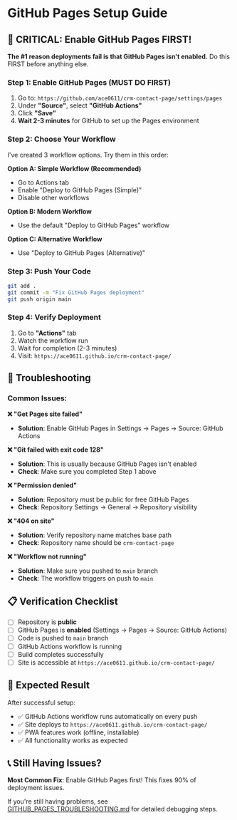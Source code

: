 # GitHub Pages Setup Guide

## 🚨 CRITICAL: Enable GitHub Pages FIRST!

**The #1 reason deployments fail is that GitHub Pages isn't enabled.** Do this FIRST before anything else.

### Step 1: Enable GitHub Pages (MUST DO FIRST)

1. Go to: `https://github.com/ace0611/crm-contact-page/settings/pages`
2. Under **"Source"**, select **"GitHub Actions"**
3. Click **"Save"**
4. **Wait 2-3 minutes** for GitHub to set up the Pages environment

### Step 2: Choose Your Workflow

I've created 3 workflow options. Try them in this order:

**Option A: Simple Workflow (Recommended)**

- Go to Actions tab
- Enable "Deploy to GitHub Pages (Simple)"
- Disable other workflows

**Option B: Modern Workflow**

- Use the default "Deploy to GitHub Pages" workflow

**Option C: Alternative Workflow**

- Use "Deploy to GitHub Pages (Alternative)"

### Step 3: Push Your Code

```bash
git add .
git commit -m "Fix GitHub Pages deployment"
git push origin main
```

### Step 4: Verify Deployment

1. Go to **"Actions"** tab
2. Watch the workflow run
3. Wait for completion (2-3 minutes)
4. Visit: `https://ace0611.github.io/crm-contact-page/`

## 🔧 Troubleshooting

### Common Issues:

**❌ "Get Pages site failed"**

- **Solution**: Enable GitHub Pages in Settings → Pages → Source: GitHub Actions

**❌ "Git failed with exit code 128"**

- **Solution**: This is usually because GitHub Pages isn't enabled
- **Check**: Make sure you completed Step 1 above

**❌ "Permission denied"**

- **Solution**: Repository must be public for free GitHub Pages
- **Check**: Repository Settings → General → Repository visibility

**❌ "404 on site"**

- **Solution**: Verify repository name matches base path
- **Check**: Repository name should be `crm-contact-page`

**❌ "Workflow not running"**

- **Solution**: Make sure you pushed to `main` branch
- **Check**: The workflow triggers on push to `main`

## 📋 Verification Checklist

- [ ] Repository is **public**
- [ ] GitHub Pages is **enabled** (Settings → Pages → Source: GitHub Actions)
- [ ] Code is pushed to `main` branch
- [ ] GitHub Actions workflow is running
- [ ] Build completes successfully
- [ ] Site is accessible at `https://ace0611.github.io/crm-contact-page/`

## 🎯 Expected Result

After successful setup:

- ✅ GitHub Actions workflow runs automatically on every push
- ✅ Site deploys to `https://ace0611.github.io/crm-contact-page/`
- ✅ PWA features work (offline, installable)
- ✅ All functionality works as expected

## 📞 Still Having Issues?

**Most Common Fix**: Enable GitHub Pages first! This fixes 90% of deployment issues.

If you're still having problems, see [GITHUB_PAGES_TROUBLESHOOTING.md](./GITHUB_PAGES_TROUBLESHOOTING.md) for detailed debugging steps.
